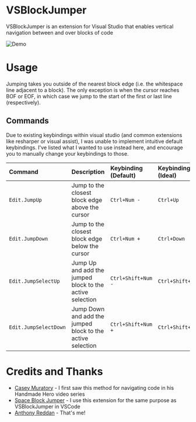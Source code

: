 # VSBlockJumper

 VSBlockJumper is an extension for Visual Studio that enables vertical navigation between and over blocks of code

![Demo](./media/demo.gif?raw=true "Demo")


# Usage

Jumping takes you outside of the nearest block edge (i.e. the whitespace line adjacent to a block). The only exception is when the cursor reaches BOF or EOF, in which case we jump to the start of the first or last line (respectively).

## Commands

Due to existing keybindings within visual studio (and common extensions like resharper or visual assist), I was unable to implement intuitive default keybindings. I've listed what I wanted to use instead here, and encourage you to manually change your keybindings to those.

|        Command        |  Description                                               | Keybinding (Default)       | Keybinding (Ideal) |
|:--------------------- |:---------------------------------------------------------- |:-------------------------- |:------------------ |
| `Edit.JumpUp`         | Jump to the closest block edge above the cursor            | `Ctrl+Num -`               | `Ctrl+Up`          |
| `Edit.JumpDown`       | Jump to the closest block edge below the cursor            | `Ctrl+Num +`               | `Ctrl+Down`        |
| `Edit.JumpSelectUp`   | Jump Up and add the jumped block to the active selection   | `Ctrl+Shift+Num -`         | `Ctrl+Shift+Up`    |
| `Edit.JumpSelectDown` | Jump Down and add the jumped block to the active selection | `Ctrl+Shift+Num +`         | `Ctrl+Shift+Down`  |


# Credits and Thanks

* [Casey Muratory](https://twitter.com/cmuratori) - I first saw this method for navigating code in his Handmade Hero video series
* [Space Block Jumper](https://marketplace.visualstudio.com/items?itemName=jmfirth.vsc-space-block-jumper) - I use this extension for the same purpose as VSBlockJumper in VSCode
* [Anthony Reddan](https://twitter.com/AnthonyReddan) - That's me!